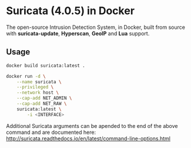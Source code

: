 # Suricata (4.0.5) in Docker

The open-source Intrusion Detection System, in Docker, built from source with **suricata-update**, **Hyperscan**, **GeoIP** and **Lua** support.

## Usage

```bash
docker build suricata:latest .
```

```bash
docker run -d \
    --name suricata \
    --privileged \
    --network host \
    --cap-add NET_ADMIN \
    --cap-add NET_RAW \
    suricata:latest \
        -i <INTERFACE>
  ```

Additional Suricata arguments can be apended to the end of the above command and are documented here: http://suricata.readthedocs.io/en/latest/command-line-options.html

